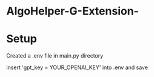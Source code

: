 # AlgoHelper-G-Extension-

# Setup
Created a .env file in main.py directory

insert 'gpt_key = YOUR_OPENAI_KEY' into .env and save
